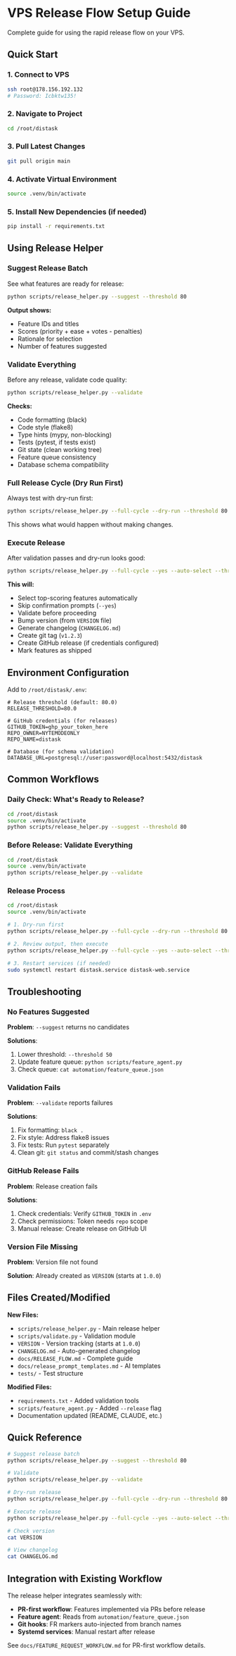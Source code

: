 # VPS Release Flow Setup Guide

Complete guide for using the rapid release flow on your VPS.

## Quick Start

### 1. Connect to VPS

```bash
ssh root@178.156.192.132
# Password: Icbktw135!
```

### 2. Navigate to Project

```bash
cd /root/distask
```

### 3. Pull Latest Changes

```bash
git pull origin main
```

### 4. Activate Virtual Environment

```bash
source .venv/bin/activate
```

### 5. Install New Dependencies (if needed)

```bash
pip install -r requirements.txt
```

## Using Release Helper

### Suggest Release Batch

See what features are ready for release:

```bash
python scripts/release_helper.py --suggest --threshold 80
```

**Output shows:**
- Feature IDs and titles
- Scores (priority + ease + votes - penalties)
- Rationale for selection
- Number of features suggested

### Validate Everything

Before any release, validate code quality:

```bash
python scripts/release_helper.py --validate
```

**Checks:**
- Code formatting (black)
- Code style (flake8)
- Type hints (mypy, non-blocking)
- Tests (pytest, if tests exist)
- Git state (clean working tree)
- Feature queue consistency
- Database schema compatibility

### Full Release Cycle (Dry Run First)

Always test with dry-run first:

```bash
python scripts/release_helper.py --full-cycle --dry-run --threshold 80
```

This shows what would happen without making changes.

### Execute Release

After validation passes and dry-run looks good:

```bash
python scripts/release_helper.py --full-cycle --yes --auto-select --threshold 80
```

**This will:**
- Select top-scoring features automatically
- Skip confirmation prompts (`--yes`)
- Validate before proceeding
- Bump version (from `VERSION` file)
- Generate changelog (`CHANGELOG.md`)
- Create git tag (`v1.2.3`)
- Create GitHub release (if credentials configured)
- Mark features as shipped

## Environment Configuration

Add to `/root/distask/.env`:

```env
# Release threshold (default: 80.0)
RELEASE_THRESHOLD=80.0

# GitHub credentials (for releases)
GITHUB_TOKEN=ghp_your_token_here
REPO_OWNER=NYTEMODEONLY
REPO_NAME=distask

# Database (for schema validation)
DATABASE_URL=postgresql://user:password@localhost:5432/distask
```

## Common Workflows

### Daily Check: What's Ready to Release?

```bash
cd /root/distask
source .venv/bin/activate
python scripts/release_helper.py --suggest --threshold 80
```

### Before Release: Validate Everything

```bash
cd /root/distask
source .venv/bin/activate
python scripts/release_helper.py --validate
```

### Release Process

```bash
cd /root/distask
source .venv/bin/activate

# 1. Dry-run first
python scripts/release_helper.py --full-cycle --dry-run --threshold 80

# 2. Review output, then execute
python scripts/release_helper.py --full-cycle --yes --auto-select --threshold 80

# 3. Restart services (if needed)
sudo systemctl restart distask.service distask-web.service
```

## Troubleshooting

### No Features Suggested

**Problem**: `--suggest` returns no candidates

**Solutions**:
1. Lower threshold: `--threshold 50`
2. Update feature queue: `python scripts/feature_agent.py`
3. Check queue: `cat automation/feature_queue.json`

### Validation Fails

**Problem**: `--validate` reports failures

**Solutions**:
1. Fix formatting: `black .`
2. Fix style: Address flake8 issues
3. Fix tests: Run `pytest` separately
4. Clean git: `git status` and commit/stash changes

### GitHub Release Fails

**Problem**: Release creation fails

**Solutions**:
1. Check credentials: Verify `GITHUB_TOKEN` in `.env`
2. Check permissions: Token needs `repo` scope
3. Manual release: Create release on GitHub UI

### Version File Missing

**Problem**: Version file not found

**Solution**: Already created as `VERSION` (starts at `1.0.0`)

## Files Created/Modified

**New Files:**
- `scripts/release_helper.py` - Main release helper
- `scripts/validate.py` - Validation module
- `VERSION` - Version tracking (starts at `1.0.0`)
- `CHANGELOG.md` - Auto-generated changelog
- `docs/RELEASE_FLOW.md` - Complete guide
- `docs/release_prompt_templates.md` - AI templates
- `tests/` - Test structure

**Modified Files:**
- `requirements.txt` - Added validation tools
- `scripts/feature_agent.py` - Added `--release` flag
- Documentation updated (README, CLAUDE, etc.)

## Quick Reference

```bash
# Suggest release batch
python scripts/release_helper.py --suggest --threshold 80

# Validate
python scripts/release_helper.py --validate

# Dry-run release
python scripts/release_helper.py --full-cycle --dry-run --threshold 80

# Execute release
python scripts/release_helper.py --full-cycle --yes --auto-select --threshold 80

# Check version
cat VERSION

# View changelog
cat CHANGELOG.md
```

## Integration with Existing Workflow

The release helper integrates seamlessly with:
- **PR-first workflow**: Features implemented via PRs before release
- **Feature agent**: Reads from `automation/feature_queue.json`
- **Git hooks**: FR markers auto-injected from branch names
- **Systemd services**: Manual restart after release

See `docs/FEATURE_REQUEST_WORKFLOW.md` for PR-first workflow details.


